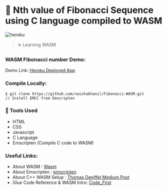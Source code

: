 # :beginner: Nth value of Fibonacci Sequence using C language compiled to WASM
![heroku](https://img.shields.io/website?label=fibowasm.herokuapp.com&logo=heroku&style=for-the-badge&url=http%3A%2F%2Ffibowasm.herokuapp.com%2F)
> :coffee: Learning WASM

### WASM Fibonacci number Demo:
Demo Link: [Heroku Deployed App](http://fibowasm.herokuapp.com/)

### Compile Locally:
```
$ git clone https://github.com/vaishakhanil/Fibonacci-WASM.git
// Install EMCC from Emscripten
```

### :toolbox: Tools Used 
* HTML
* CSS
* Javascript
* C Language
* Emscripten (Compile C code to WASM)

### Useful Links:
* About WASM : [Wasm](https://webassembly.org/)
* About Emscripten : [emscripten](https://emscripten.org/)
* About C++ WASM Setup : [Thomas Deniffel Medium Post](https://medium.com/@tdeniffel/pragmatic-compiling-from-c-to-webassembly-a-guide-a496cc5954b8)
* Glue Code Reference & WASM Intro: [Code_First](https://youtu.be/JqCaynNwtOA)
